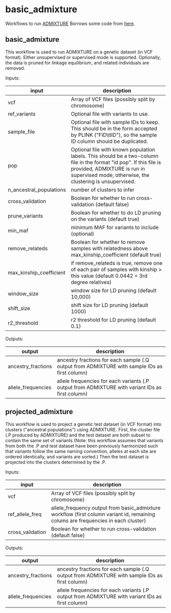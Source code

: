 # basic_admixture

Workflows to run [ADMIXTURE](https://dalexander.github.io/admixture/) Borrows some code from [here](github.com/broadinstitute/palantir-workflows/Admixture).

## basic_admixture

This workflow is used to run ADMIXTURE on a genetic dataset (in VCF format). Either unsupervised or supervised mode is supported.
Optionally, the data is pruned for linkage equilibrium, and related individuals are removed.

Inputs:

input | description
--- | ---
vcf | Array of VCF files (possibly split by chromosome)
ref_variants | Optional file with variants to use.
sample_file | Optional file with sample IDs to keep. This should be in the form accepted by PLINK ("FID\tIID"), so the sample ID column should be duplicated.
pop | Optional file with known population labels. This should be a two-column file in the format "id pop". If this file is provided, ADMIXTURE is run in supervised mode; otherwise, the clustering is unsupervised.
n_ancestral_populations | number of clusters to infer
cross_validation | Boolean for whether to run cross-validation (default false)
prune_variants | Boolean for whether to do LD pruning on the variants (default true)
min_maf | minimum MAF for variants to include (optional)
remove_relateds | Boolean for whether to remove samples with relatedness above max_kinship_coefficient (default true)
max_kinship_coefficient | if remove_relateds is true, remove one of each pair of samples with kinship > this value (default 0.0442 = 3rd degree relatives)
window_size | window size for LD pruning (default 10,000)
shift_size | shift size for LD pruning (default 1000)
r2_threshold | r2 threshold for LD pruning (default 0.1)


Outputs:

output | description
--- | ---
ancestry_fractions | ancestry fractions for each sample (.Q output from ADMIXTURE with sample IDs as first column)
allele_frequencies | allele frequencies for each variants (.P output from ADMIXTURE with variant IDs as first column)



## projected_admixture

This workflow is used to project a genetic test dataset (in VCF format) into clusters ("ancestral populations") using ADMIXTURE. First, the cluster file (.P produced by ADMIXTURE) and the test dataset are both subset to contain the same set of variants (Note: this workflow assumes that variants from both the .P and test dataset have been previously harmonized such that variants follow the same naming convention, alleles at each site are ordered identically, and variants are sorted.) Then the test dataset is projected into the clusters determined by the .P.
	

Inputs:

input | description
--- | ---
vcf | Array of VCF files (possibly split by chromosome)
ref_allele_freq | allele_frequency output from basic_admixture workflow (first column variant id, remaining colums are frequencies in each cluster)
cross_validation | Boolean for whether to run cross-validation (default false)


Outputs:

output | description
--- | ---
ancestry_fractions | ancestry fractions for each sample (.Q output from ADMIXTURE with sample IDs as first column)
allele_frequencies | allele frequencies for each variants (.P output from ADMIXTURE with variant IDs as first column)
